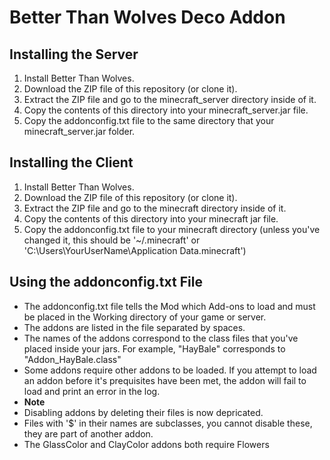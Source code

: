 # Better Than Wolves Deco Addon

## Installing the Server
1. Install Better Than Wolves.
2. Download the ZIP file of this repository (or clone it).
3. Extract the ZIP file and go to the minecraft_server directory inside of it.
4. Copy the contents of this directory into your minecraft_server.jar file.
5. Copy the addonconfig.txt file to the same directory that your minecraft_server.jar folder.

## Installing the Client
1. Install Better Than Wolves.
2. Download the ZIP file of this repository (or clone it).
3. Extract the ZIP file and go to the minecraft directory inside of it.
4. Copy the contents of this directory into your minecraft jar file.
5. Copy the addonconfig.txt file to your minecraft directory (unless you've changed it, this should be '~/.minecraft' or 'C:\Users\YourUserName\Application Data\.minecraft')

## Using the addonconfig.txt File
* The addonconfig.txt file tells the Mod which Add-ons to load and must be placed in the Working directory of your game or server.
* The addons are listed in the file separated by spaces.
* The names of the addons correspond to the class files that you've placed inside your jars.  For example, "HayBale" corresponds to "Addon_HayBale.class"
* Some addons require other addons to be loaded.  If you attempt to load an addon before it's prequisites have been met, the addon will fail to load and print an error in the log.
* __Note__
 * Disabling addons by deleting their files is now depricated.
 * Files with '$' in their names are subclasses, you cannot disable these, they are part of another addon.
 * The GlassColor and ClayColor addons both require Flowers

